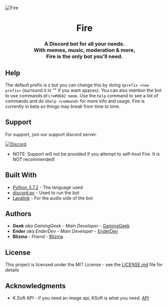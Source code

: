 ![Fire](https://repository-images.githubusercontent.com/172268367/737ddb80-a685-11e9-87f8-2b68b29a04b2)

<h1 align="center">Fire</h1>
<h3 align="center">A Discord bot for all your needs.<br>
With memes, music, moderation & more,<br>
Fire is the only bot you'll need.</h3>

## Help

The default prefix is `$` but you can change this by doing `$prefix <new prefix>` (surround it in "" if you want spaces). You can also mention the bot to use commands `@Fire#0682 meme`. Use the `help` command to see a list of commands and do `$help <command>` for more info and usage. Fire is currently in beta so things may break from time to time.

## Support

For support, join our support discord server.

[![Discord](https://discordapp.com/api/guilds/564052798044504084/widget.png?style=banner2)](https://discord.gg/mKDWeSA)

* NOTE: Support will not be provided if you attempt to self-host Fire. It is NOT recommended!

## Built With

* [Python 3.7.2](https://www.python.org/downloads/) - The language used
* [discord.py](https://github.com/Rapptz/discord.py) - Used to run the bot
* [Lavalink](https://github.com/Frederikam/Lavalink) - For the audio side of the bot

## Authors

* **Geek** *aka GamingGeek* - *Main Developer* - [GamingGeek](https://github.com/GamingGeek)
* **Ender** *aka EnderDev* - *Main Developer* - [EnderDev](https://github.com/EnderDev)
* **Blizma** - *Friend* - [Blizma](https://github.com/blizma/)

## License

This project is licensed under the MIT License - see the [LICENSE.md](LICENSE.md) file for details

## Acknowledgments

* K.Soft API - if you need an image api, KSoft is what you need. [API](https://api.ksoft.si)
